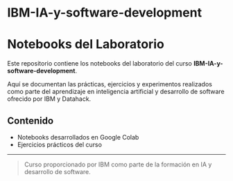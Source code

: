 # IBM-IA-y-software-development

# Notebooks del Laboratorio

Este repositorio contiene los notebooks del laboratorio del curso **IBM-IA-y-software-development**.

Aquí se documentan las prácticas, ejercicios y experimentos realizados como parte del aprendizaje en inteligencia artificial y desarrollo de software ofrecido por IBM y Datahack.

## Contenido

- Notebooks desarrollados en Google Colab
- Ejercicios prácticos del curso

---

> Curso proporcionado por IBM como parte de la formación en IA y desarrollo de software.
